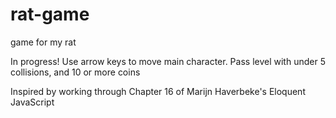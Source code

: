 # rat-game
game for my rat

In progress!
Use arrow keys to move main character.
Pass level with under 5 collisions, and 10 or more coins

Inspired by working through Chapter 16 of Marijn Haverbeke's Eloquent JavaScript  
